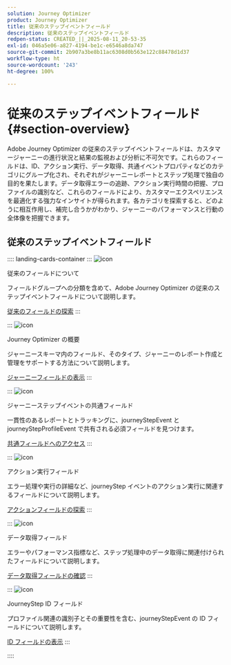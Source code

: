 ```yaml
---
solution: Journey Optimizer
product: Journey Optimizer
title: 従来のステップイベントフィールド
description: 従来のステップイベントフィールド
redpen-status: CREATED_||_2025-08-11_20-53-35
exl-id: 046a5e06-a827-4194-be1c-e6546a8da747
source-git-commit: 2b907a3be8b11ac6308d0b563e122c88478d1d37
workflow-type: ht
source-wordcount: '243'
ht-degree: 100%

---
```


# 従来のステップイベントフィールド{#section-overview}

Adobe Journey Optimizer の従来のステップイベントフィールドは、カスタマージャーニーの進行状況と結果の監視および分析に不可欠です。これらのフィールドは、ID、アクション実行、データ取得、共通イベントプロパティなどのカテゴリにグループ化され、それぞれがジャーニーレポートとステップ処理で独自の目的を果たします。データ取得エラーの追跡、アクション実行時間の把握、プロファイルの識別など、これらのフィールドにより、カスタマーエクスペリエンスを最適化する強力なインサイトが得られます。各カテゴリを探索すると、どのように相互作用し、補完し合うかがわかり、ジャーニーのパフォーマンスと行動の全体像を把握できます。

## 従来のステップイベントフィールド

:::: landing-cards-container
:::
![icon](https://cdn.experienceleague.adobe.com/icons/book.svg?lang=ja)

従来のフィールドについて

フィールドグループへの分類を含めて、Adobe Journey Optimizer の従来のステップイベントフィールドについて説明します。

[従来のフィールドの探索](../using/reports/sharing-legacy-fields.md)
:::

:::
![icon](https://cdn.experienceleague.adobe.com/icons/chart-line.svg)

Journey Optimizer の概要

ジャーニースキーマ内のフィールド、そのタイプ、ジャーニーのレポート作成と管理をサポートする方法について説明します。

[ジャーニーフィールドの表示](../using/reports/sharing-journey-fields.md)
:::

:::
![icon](https://cdn.experienceleague.adobe.com/icons/list-check.svg)

ジャーニーステップイベントの共通フィールド

一貫性のあるレポートとトラッキングに、journeyStepEvent と journeyStepProfileEvent で共有される必須フィールドを見つけます。

[共通フィールドへのアクセス](../using/reports/sharing-common-fields.md)
:::

:::
![icon](https://cdn.experienceleague.adobe.com/icons/gear.svg?lang=ja)

アクション実行フィールド

エラー処理や実行の詳細など、journeyStep イベントのアクション実行に関連するフィールドについて説明します。

[アクションフィールドの探索](../using/reports/sharing-execution-fields.md)
:::

:::
![icon](https://cdn.experienceleague.adobe.com/icons/code-branch.svg)

データ取得フィールド

エラーやパフォーマンス指標など、ステップ処理中のデータ取得に関連付けられたフィールドについて説明します。

[データ取得フィールドの確認](../using/reports/sharing-fetch-fields.md)
:::

:::
![icon](https://cdn.experienceleague.adobe.com/icons/bullseye.svg)

JourneyStep ID フィールド

プロファイル関連の識別子とその重要性を含む、journeyStepEvent の ID フィールドについて説明します。

[ID フィールドの表示](../using/reports/sharing-identity-fields.md)
:::

::::
